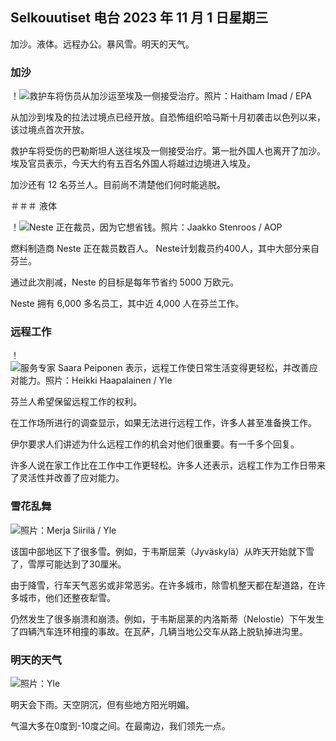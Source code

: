 ## Selkouutiset 电台 2023 年 11 月 1 日星期三

加沙。液体。远程办公。暴风雪。明天的天气。

### 加沙

！![救护车将伤员从加沙运至埃及一侧接受治疗。照片：Haitham Imad / EPA](https://images.cdn.yle.fi/image/upload/c_crop,h_2821,w_5016,x_0,y_744/ar_1.7777777777777777,c_fill,g_faces,h_675,w_1200/dpr_1.0/q_auto:eco/f_auto/fl_lossy/v1698852282/39-1194530654258b7aaf7a)

从加沙到埃及的拉法过境点已经开放。自恐怖组织哈马斯十月初袭击以色列以来，该过境点首次开放。

救护车将受伤的巴勒斯坦人送往埃及一侧接受治疗。第一批外国人也离开了加沙。埃及官员表示，今天大约有五百名外国人将越过边境进入埃及。

加沙还有 12 名芬兰人。目前尚不清楚他们何时能逃脱。

＃＃＃ 液体

！![Neste 正在裁员，因为它想省钱。照片：Jaakko Stenroos / AOP](https://images.cdn.yle.fi/image/upload/c_crop,h_2611,w_4643,x_0,y_483/ar_1.7777777777777777,c_fill,g_faces,h_675,w_1200/dpr_1.0/q_auto:eco/f_auto/fl_lossy/v1698838481/39-1191437653a0928a0b5b)

燃料制造商 Neste 正在裁员数百人。 Neste计划裁员约400人，其中大部分来自芬兰。

通过此次削减，Neste 的目标是每年节省约 5000 万欧元。

Neste 拥有 6,000 多名员工，其中近 4,000 人在芬兰工作。

### 远程工作

！![服务专家 Saara Peiponen 表示，远程工作使日常生活变得更轻松，并改善应对能力。照片：Heikki Haapalainen / Yle](https://images.cdn.yle.fi/image/upload/c_crop,h_2988,w_5312,x_16,y_569/ar_1.7777777777777777,c_fill,g_faces,h_675,w_1200/dpr_1.0/q_auto:eco/f_auto/fl_lossy/v1698754242/39-11936826540ed9ea44a0)

芬兰人希望保留远程工作的权利。

在工作场所进行的调查显示，如果无法进行远程工作，许多人甚至准备换工作。

伊尔要求人们讲述为什么远程工作的机会对他们很重要。有一千多个回复。

许多人说在家工作比在工作中工作更轻松。许多人还表示，远程工作为工作日带来了灵活性并改善了应对能力。

### 雪花乱舞

![ 照片：Merja Siirilä / Yle](https://images.cdn.yle.fi/image/upload/c_crop,h_2265,w_4028,x_0,y_378/ar_1.7777777777777777,c_fill,g_faces,h_675,w_1200/dpr_1。0/q_auto:eco/f_auto/fl_lossy/v1698853993/39-119441665423d86dff6c)

该国中部地区下了很多雪。例如，于韦斯屈莱（Jyväskylä）从昨天开始就下雪了，雪厚可能达到了30厘米。

由于降雪，行车天气恶劣或非常恶劣。在许多城市，除雪机整天都在犁道路，在许多城市，他们还整夜犁雪。

仍然发生了很多崩溃和崩溃。例如，于韦斯屈莱的内洛斯蒂（Nelostie）下午发生了四辆汽车连环相撞的事故。在瓦萨，几辆当地公交车从路上脱轨掉进沟里。

### 明天的天气

![照片：Yle](https://images.cdn.yle.fi/image/upload/c_crop,h_1080,w_1919,x_0,y_0/ar_1.7777777777777777,c_fill,g_faces,h_675,w_1200/dpr_1.0/q_auto:eco/f_auto/fl_lossy/v1698848166/39-119453865425d62868a1)

明天会下雨。天空阴沉，但有些地方阳光明媚。

气温大多在0度到-10度之间。在最南边，我们领先一点。